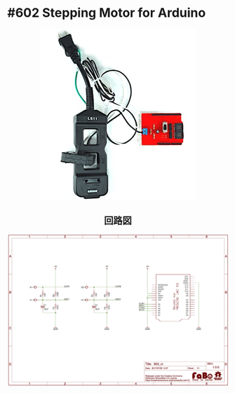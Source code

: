 # #602 Stepping Motor for Arduino

<center>
  
![](./img/603_ct.jpg)
<!--COLORME-->

## 回路図

![](./img/603_ct_sch.png)
